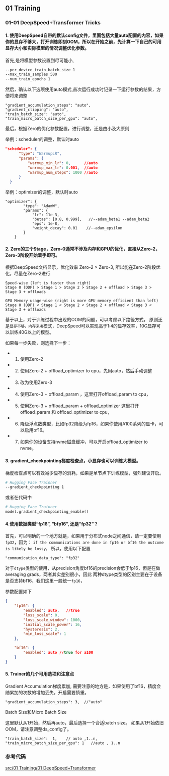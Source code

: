 ## 01 Training


### 01-01 DeepSpeed+Transformer Tricks

#### 1. 使用DeepSpeed自带的默认config文件，里面包括大量auto配置的内容，如果你的显存不够大，打开训练即刻OOM，所以在开始之前，先计算一下自己的可用显存大小和实际模型的情况调整优化参数。

首先,是将模型参数设置到尽可能小,
```bash
--per_device_train_batch_size 1
--max_train_samples 500 
--num_train_epochs 1 
```
然后，确认以下选项使用auto模式,首次运行成功时记录一下运行参数的结果，方便将来调整
```
"gradient_accumulation_steps": "auto",
"gradient_clipping": "auto",
"train_batch_size": "auto",
"train_micro_batch_size_per_gpu": "auto",
```


最后，根据Zero的优化参数配置，进行调整，还是由小及大原则

举例：scheduler的调整，默认时auto
```JSON
"scheduler": {
      "type": "WarmupLR",
      "params": {
          "warmup_min_lr": 0,      //auto
          "warmup_max_lr": 0.001,  //auto
          "warmup_num_steps": 1000 //auto
      }
  }

```
举例：optimizer的调整，默认时auto

```
"optimizer": {
        "type": "AdamW",
        "params": {
            "lr": 11e-3,
            "betas": [0.8, 0.999],   //--adam_beta1 --adam_beta2
            "eps": 1e-8,
            "weight_decay": 0.01    //--adam_epsilon
        }
    }
```

#### 2. Zero的三个Stage，Zero-0通常不涉及内存和GPU的优化，直接从Zero-2，Zero-3阶段开始着手即可。


根据DeepSpeed文档显示，优化效率 Zero-2 > Zero-3, 所以能在Zero-2阶段优化，尽量在Zero-2进行


```
Speed-wise (left is faster than right)
Stage 0 (DDP) > Stage 1 > Stage 2 > Stage 2 + offload > Stage 3 > Stage 3 + offloads
```

```
GPU Memory usage-wise (right is more GPU memory efficient than left)
Stage 0 (DDP) < Stage 1 < Stage 2 < Stage 2 + offload < Stage 3 < Stage 3 + offloads
```

基于以上，对于训练过程中出现的OOM的问题，可以考虑以下路径方式，
原则还是`显存不够，内存来凑`模式，DeepSpeed可以实现高于1:4的显存效率，10G显存可以训练40G以上的模型。

如果每一步失败，则选择下一步：

* 1. 使用Zero-2 
* 2. 使用Zero-2 + offload_optimizer to cpu，先用auto，然后手动调整
* 3. 改为使用Zero-3
* 4. 使用Zero-3 + offload_param ，这里打开offload_param to cpu，
* 5. 使用Zero-3 + offload_param +  offload_optimizer  这里打开offload_param 和 offload_optimizer to cpu，
* 6. 降级浮点数类型，比如fp32降级为fp16，如果你使用A100系列的显卡，可以启用bf16。
* 7. 如果你的设备支持nvme磁盘缓冲，可以开启offload_optimizer to nvme。


#### 3. gradient_checkpointing梯度检查点，小显存也可以训练大模型。
梯度检查点可以有效减少显存的消耗，如果是单节点下训练模型，强烈建议开启。

```bash
# Hugging Face Trainner
--gradient_checkpointing 1   
```

或者在代码中
```python
# Hugging Face Trainner
model.gradient_checkpointing_enable() 
```


#### 4.使用数据类型“fp16”, “bfp16”, 还是“fp32”？

首先，可以明确的一个地方就是，如果用于分布式node之间通信，请一定要使用`fp32`，因为：
`if the communications are done in fp16 or bf16 the outcome is likely be lossy。`
所以，使用以下配置

```
"communication_data_type": "fp32"
```

对于`dtype`类型的使用，从precision角度bf16的precision会低于fp16，但是在做averaging grads，两者其实差别很小，因此
两种dtype类型的区别主要在于设备是否支持bf16，我们这里一般统一`fp16`，

参数配置如下

```JSON
{
    "fp16": {
        "enabled": auto,   //true
        "loss_scale": 0,
        "loss_scale_window": 1000,
        "initial_scale_power": 16,
        "hysteresis": 2,
        "min_loss_scale": 1
    },

    "bf16": {
        "enabled": auto //true for a100
    }
}
```

#### 5. Trainer的几个可用选项和注意点
Gradient Accumulation梯度累加, 需要注意的地方是，如果使用了bf16，精度会随累加的次数的增加丢失，开启需要慎重。
```
"gradient_accumulation_steps": 3,  //"auto"
```

Batch Size和Micro Batch Size

这里默认从1开始，然后再auto，最后选择一个合适batch size。
如果从1开始依旧OOM，请注意调整ds_config了。

```
"train_batch_size":  1,    // auto ,1..n,
"train_micro_batch_size_per_gpu": 1   //auto , 1..n 
```


### 参考代码
[src/01 Training/01 DeepSpeed+Transformer](https://github.com/limccn/deepspeed-trick/tree/main/src/01%20Training/01%20DeepSpeed%2BTransformer)



